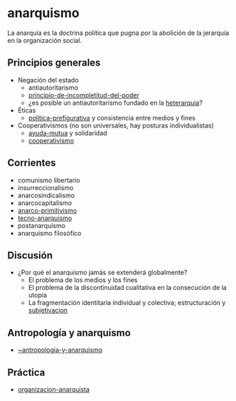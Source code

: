 # anarquismo

La anarquía es la doctrina política que pugna por la abolición de la jerarquía en la organización social.

## Principios generales

* Negación del estado
  * antiautoritarismo
  * [principio-de-incompletitud-del-poder](principio-de-incompletitud-del-poder.md)
  * ¿es posible un antiautoritarismo fundado en la [heterarquia](heterarquia.md)?
* Éticas
  * [politica-prefigurativa](politica-prefigurativa.md) y consistencia entre medios y fines
* Cooperativismos (no son universales, hay posturas individualistas)
  * [ayuda-mutua](ayuda-mutua.md) y solidaridad
  * [cooperativismo](cooperativismo.md)

## Corrientes

* comunismo libertario
* insurreccionalismo
* anarcosindicalismo
* anarcocapitalismo
* [anarco-primitivismo](anarco-primitivismo.md)
* [tecno-anarquismo](tecno-anarquismo.md)
* postanarquismo
* anarquismo filosófico

## Discusión

* ¿Por qué el anarquismo jamás se extenderá globalmente?
  * El problema de los medios y los fines
  * El problema de la discontinuidad cualitativa en la consecución de la utopía
  * La fragmentación identitaria individual y colectiva; estructuración y [subjetivacion](subjetivacion.md)

## Antropología y anarquismo

* [~antropologia-y-anarquismo](~antropologia-y-anarquismo.md)

## Práctica

* [organizacion-anarquista](organizacion-anarquista.md)
